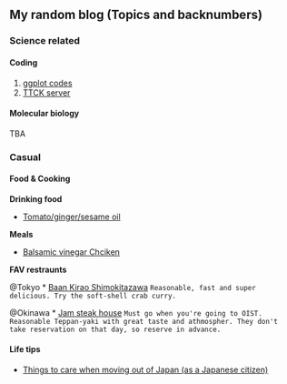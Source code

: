 ## My random blog (Topics and backnumbers)

### Science related

#### Coding 
  1. [ggplot codes](https://danyamamotoevans.github.io/blog/code/ggplot)
  2. [TTCK server](https://danyamamotoevans.github.io/blog/code/ttck_server)


#### Molecular biology

TBA


### Casual

#### Food & Cooking 
  **Drinking food**
  * [Tomato/ginger/sesame oil](https://danyamamotoevans.github.io/blog/cooking/tomato_ginger_sesameoil)

  **Meals**
  * [Balsamic vinegar Chciken](https://danyamamotoevans.github.io/blog/cooking/Balsamic_Chicken_grill)
  
  
  **FAV restraunts**
    
   @Tokyo
    * [Baan Kirao Shimokitazawa](http://www.baankirao.com/shimokita/)
      ```
      Reasonable, fast and super delicious.
      Try the soft-shell crab curry.
      ```
  
   @Okinawa
    * [Jam steak house](http://www.jam-groups.com/okinawa.html)
      ```
      Must go when you're going to OIST.
      Reasonable Teppan-yaki with great taste and athmospher.
      They don't take reservation on that day, so reserve in advance.
      ```
 
#### Life tips

* [Things to care when moving out of Japan (as a Japanese citizen)](https://danyamamotoevans.github.io/blog/misc/things2do_when_moving_from_japan)

 
 
